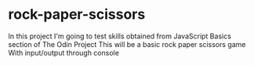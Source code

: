 # rock-paper-scissors
In this project I'm going to test skills obtained from JavaScript Basics section of The Odin Project
This will be a basic rock paper scissors game
With input/output through console